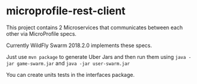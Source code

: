 # microprofile-rest-client

This project contains 2 Microservices that communicates between each other via MicroProfile specs.

Currently WildFly Swarm 2018.2.0 implements these specs.

Just use `mvn package` to generate Uber Jars and then run them using `java -jar game-swarm.jar` and `java -jar user-swarm.jar`

You can create units tests in the interfaces package.
